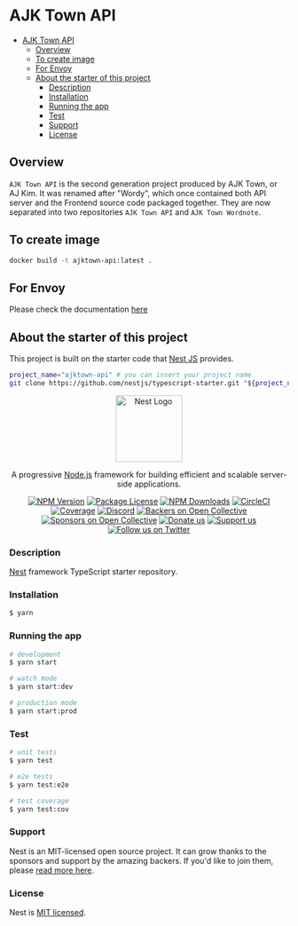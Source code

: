 # AJK Town API

<!-- TOC -->

- [AJK Town API](#ajk-town-api)
  - [Overview](#overview)
  - [To create image](#to-create-image)
  - [For Envoy](#for-envoy)
  - [About the starter of this project](#about-the-starter-of-this-project)
    - [Description](#description)
    - [Installation](#installation)
    - [Running the app](#running-the-app)
    - [Test](#test)
    - [Support](#support)
    - [License](#license)

<!-- /TOC -->

## Overview

`AJK Town API` is the second generation project produced by AJK Town, or AJ Kim. It was renamed after "Wordy", which once contained both API server and the Frontend source code packaged together. They are now separated into two repositories `AJK Town API` and `AJK Town Wordnote`.

## To create image
```bash
docker build -t ajktown-api:latest .
```

## For Envoy

Please check the documentation [here](https://github.com/ajktown/docs/blob/main/prepare-envoy.md)

## About the starter of this project

This project is built on the starter code that [Nest JS](https://docs.nestjs.com/) provides.

```sh
project_name="ajktown-api" # you can insert your project name
git clone https://github.com/nestjs/typescript-starter.git "${project_name}"
```


<p align="center">
  <a href="http://nestjs.com/" target="blank"><img src="https://nestjs.com/img/logo-small.svg" width="120" alt="Nest Logo" /></a>
</p>

[circleci-image]: https://img.shields.io/circleci/build/github/nestjs/nest/master?token=abc123def456
[circleci-url]: https://circleci.com/gh/nestjs/nest
  
  <p align="center">A progressive <a href="http://nodejs.org" target="_blank">Node.js</a> framework for building efficient and scalable server-side applications.</p>
    <p align="center">
<a href="https://www.npmjs.com/~nestjscore" target="_blank"><img src="https://img.shields.io/npm/v/@nestjs/core.svg" alt="NPM Version" /></a>
<a href="https://www.npmjs.com/~nestjscore" target="_blank"><img src="https://img.shields.io/npm/l/@nestjs/core.svg" alt="Package License" /></a>
<a href="https://www.npmjs.com/~nestjscore" target="_blank"><img src="https://img.shields.io/npm/dm/@nestjs/common.svg" alt="NPM Downloads" /></a>
<a href="https://circleci.com/gh/nestjs/nest" target="_blank"><img src="https://img.shields.io/circleci/build/github/nestjs/nest/master" alt="CircleCI" /></a>
<a href="https://coveralls.io/github/nestjs/nest?branch=master" target="_blank"><img src="https://coveralls.io/repos/github/nestjs/nest/badge.svg?branch=master#9" alt="Coverage" /></a>
<a href="https://discord.gg/G7Qnnhy" target="_blank"><img src="https://img.shields.io/badge/discord-online-brightgreen.svg" alt="Discord"/></a>
<a href="https://opencollective.com/nest#backer" target="_blank"><img src="https://opencollective.com/nest/backers/badge.svg" alt="Backers on Open Collective" /></a>
<a href="https://opencollective.com/nest#sponsor" target="_blank"><img src="https://opencollective.com/nest/sponsors/badge.svg" alt="Sponsors on Open Collective" /></a>
  <a href="https://paypal.me/kamilmysliwiec" target="_blank"><img src="https://img.shields.io/badge/Donate-PayPal-ff3f59.svg" alt="Donate us"/></a>
    <a href="https://opencollective.com/nest#sponsor"  target="_blank"><img src="https://img.shields.io/badge/Support%20us-Open%20Collective-41B883.svg" alt="Support us"></a>
  <a href="https://twitter.com/nestframework" target="_blank"><img src="https://img.shields.io/twitter/follow/nestframework.svg?style=social&label=Follow" alt="Follow us on Twitter"></a>
</p>
  <!--[![Backers on Open Collective](https://opencollective.com/nest/backers/badge.svg)](https://opencollective.com/nest#backer)
  [![Sponsors on Open Collective](https://opencollective.com/nest/sponsors/badge.svg)](https://opencollective.com/nest#sponsor)-->

### Description

[Nest](https://github.com/nestjs/nest) framework TypeScript starter repository.

### Installation

```bash
$ yarn
```

### Running the app

```bash
# development
$ yarn start

# watch mode
$ yarn start:dev

# production mode
$ yarn start:prod
```

### Test

```bash
# unit tests
$ yarn test

# e2e tests
$ yarn test:e2e

# test coverage
$ yarn test:cov
```

### Support

Nest is an MIT-licensed open source project. It can grow thanks to the sponsors and support by the amazing backers. If you'd like to join them, please [read more here](https://docs.nestjs.com/support).

### License

  Nest is [MIT licensed](https://github.com/nestjs/nest/blob/master/LICENSE).
